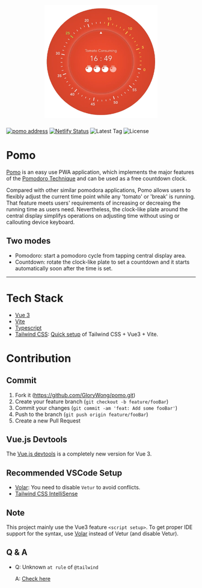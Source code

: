 <h1 align="center">
<img src="screenshot.webp" width="300">
</h1>

[![pomo address](https://img.shields.io/badge/Pomo-Official-D6442A)](https://pomo.zhaozhao.today) [![Netlify Status](https://api.netlify.com/api/v1/badges/8d9b209a-2d24-40f4-a6a4-4f8f371aafe7/deploy-status)](https://app.netlify.com/sites/gloxy-pomo/deploys) ![Latest Tag](https://badgen.net/github/tag/GloryWong/pomo) ![License](https://img.shields.io/github/license/GloryWong/pomo)

# Pomo

[Pomo](https://pomo.zhaozhao.today/) is an easy use PWA application, which implements the major features of the [Pomodoro Technique](https://en.wikipedia.org/wiki/Pomodoro_Technique) and can be used as a free countdown clock.

Compared with other similar pomodora applications, Pomo allows users to flexibly adjust the current time point while any 'tomato' or 'break' is running. That feature meets users' requirements of increasing or decreaing the running time as users need. Nevertheless, the clock-like plate around the central display simplifys operations on adjusting time without using or callouting device keyboard.

## Two modes

- Pomodoro: start a pomodoro cycle from tapping central display area.
- Countdown: rotate the clock-like plate to set a countdown and it starts automatically soon after the time is set.

---

# Tech Stack

- [Vue 3](https://v3.vuejs.org/)
- [Vite](https://vitejs.dev/)
- [Typescript](https://www.typescriptlang.org/)
- [Tailwind CSS](https://tailwindcss.com/): [Quick setup](https://tailwindcss.com/docs/guides/vue-3-vite) of Tailwind CSS + Vue3 + Vite.

# Contribution

## Commit

1. Fork it (<https://github.com/GloryWong/pomo.git>)
2. Create your feature branch (`git checkout -b feature/fooBar`)
3. Commit your changes (`git commit -am 'feat: Add some fooBar'`)
4. Push to the branch (`git push origin feature/fooBar`)
5. Create a new Pull Request

## Vue.js Devtools

The [Vue.js devtools](https://chrome.google.com/webstore/detail/vuejs-devtools/ljjemllljcmogpfapbkkighbhhppjdbg) is a completely new version for Vue 3.

## Recommended VSCode Setup

- [Volar](https://marketplace.visualstudio.com/items?itemName=johnsoncodehk.volar): You need to disable `Vetur` to avoid conflicts.
- [Tailwind CSS IntelliSense](https://marketplace.visualstudio.com/items?itemName=bradlc.vscode-tailwindcss)

## Note

This project mainly use the Vue3 feature `<script setup>`. To get proper IDE support for the syntax, use [Volar](https://marketplace.visualstudio.com/items?itemName=johnsoncodehk.volar) instead of Vetur (and disable Vetur).

## Q & A

- Q: Unknown `at rule` of `@tailwind`

  A: [Check here](https://stackoverflow.com/questions/47607602/how-to-add-a-tailwind-css-rule-to-css-checker)
